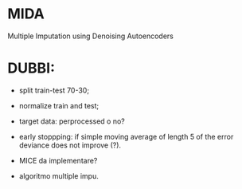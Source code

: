# MIDA
Multiple Imputation using Denoising Autoencoders


# DUBBI:

* split train-test 70-30;

* normalize train and test;

* target data: perprocessed o no?

* early stoppping: if simple moving average of length 5 of the error deviance does not improve (?).

* MICE da implementare?

* algoritmo multiple impu.
